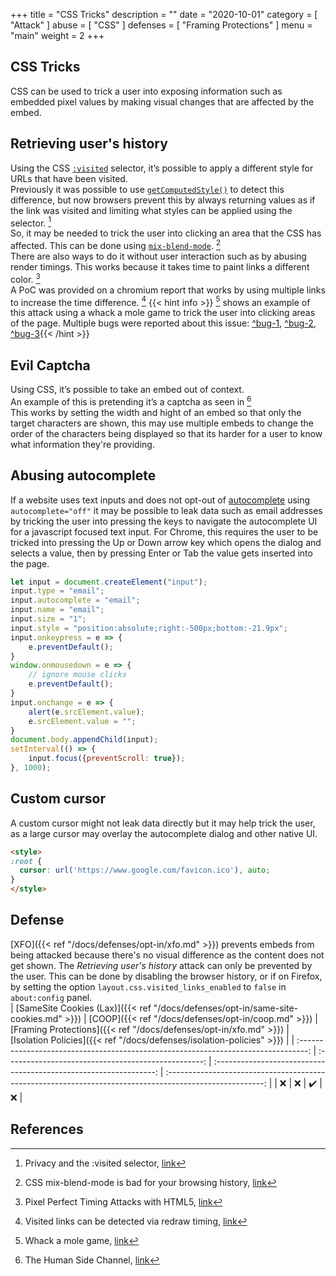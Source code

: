 +++
title = "CSS Tricks"
description = ""
date = "2020-10-01"
category = [
    "Attack"
]
abuse = [
    "CSS"
]
defenses = [
    "Framing Protections"
]
menu = "main"
weight = 2
+++

## CSS Tricks
CSS can be used to trick a user into exposing information such as embedded pixel values by making visual changes that are affected by the embed.

## Retrieving user's history
Using the CSS [`:visited`](https://developer.mozilla.org/en-US/docs/Web/CSS/:visited) selector, it’s possible to apply a different style for URLs that have been visited.  
Previously it was possible to use [`getComputedStyle()`](https://developer.mozilla.org/en-US/docs/Web/API/Window/getComputedStyle) to detect this difference, but now browsers prevent this by always returning values as if the link was visited and limiting what styles can be applied using the selector. [^changes-1]   
So, it may be needed to trick the user into clicking an area that the CSS has affected.
This can be done using [`mix-blend-mode`](https://developer.mozilla.org/en-US/docs/Web/CSS/mix-blend-mode). [^blend-mode]   
There are also ways to do it without user interaction such as by abusing render timings.
This works because it takes time to paint links a different color. [^render-timings]  
A PoC was provided on a chromium report that works by using multiple links to increase the time difference. [^render-timings-bug]
{{< hint info >}} [^leak-1] shows an example of this attack using a whack a mole game to trick the user into clicking areas of the page.
Multiple bugs were reported about this issue: [^bug-1](https://bugs.chromium.org/p/chromium/issues/detail?id=712246), [^bug-2](https://bugs.chromium.org/p/chromium/issues/detail?id=713521), [^bug-3](https://bugzilla.mozilla.org/show_bug.cgi?id=147777){{< /hint >}}

## Evil Captcha
Using CSS, it’s possible to take an embed out of context.  
An example of this is pretending it’s a captcha as seen in [^leak-2]  
This works by setting the width and hight of an embed so that only the target characters are shown,
this may use multiple embeds to change the order of the characters being displayed so that its harder for a user to know what information they're providing.

## Abusing autocomplete
If a website uses text inputs and does not opt-out of [autocomplete](https://developer.mozilla.org/en-US/docs/Web/HTML/Attributes/autocomplete) using ```autocomplete="off"``` it may be possible to leak data such as email addresses by tricking the user into pressing the keys to navigate the autocomplete UI for a javascript focused text input.
For Chrome, this requires the user to be tricked into pressing the Up or Down arrow key which opens the dialog and selects a value, then by pressing Enter or Tab the value gets inserted into the page.
```javascript
let input = document.createElement("input");
input.type = "email";
input.autocomplete = "email";
input.name = "email";
input.size = "1";
input.style = "position:absolute;right:-500px;bottom:-21.9px";
input.onkeypress = e => {
    e.preventDefault();
}
window.onmousedown = e => {
    // ignore mouse clicks
    e.preventDefault();
}
input.onchange = e => {
    alert(e.srcElement.value);
    e.srcElement.value = "";
}
document.body.appendChild(input);
setInterval(() => {
    input.focus({preventScroll: true});
}, 1000);
```

## Custom cursor
A custom cursor might not leak data directly but it may help trick the user, as a large cursor may overlay the autocomplete dialog and other native UI.
```html
<style>
:root {
  cursor: url('https://www.google.com/favicon.ico'), auto;
}
</style>
```

## Defense
[XFO]({{< ref "/docs/defenses/opt-in/xfo.md" >}}) prevents embeds from being attacked because there's no visual difference as the content does not get shown.
The *Retrieving user's history* attack can only be prevented by the user.
This can be done by disabling the browser history, or if on Firefox, by setting the option `layout.css.visited_links_enabled` to `false` in `about:config` panel.  
| [SameSite Cookies (Lax)]({{< ref "/docs/defenses/opt-in/same-site-cookies.md" >}}) | [COOP]({{< ref "/docs/defenses/opt-in/coop.md" >}}) | [Framing Protections]({{< ref "/docs/defenses/opt-in/xfo.md" >}}) |                  [Isolation Policies]({{< ref "/docs/defenses/isolation-policies" >}})                   |
| :--------------------------------------------------------------------------------: | :-------------------------------------------------: | :---------------------------------------------------------------: | :------------------------------------------------------------------------------------------------------: |
|                                         ❌                                          |                          ❌                          |                                 ✔️                                 | ❌  |
## References
[^leak-1]: Whack a mole game, [link](https://lcamtuf.coredump.cx/whack/)  
[^changes-1]: Privacy and the :visited selector, [link](https://developer.mozilla.org/en-US/docs/Web/CSS/Privacy_and_the_:visited_selector)  
[^blend-mode]: CSS mix-blend-mode is bad for your browsing history, [link](https://lcamtuf.blogspot.com/2016/08/css-mix-blend-mode-is-bad-for-keeping.html)  
[^render-timings]: Pixel Perfect Timing Attacks with HTML5, [link](https://owasp.org/www-pdf-archive/HackPra_Allstars-Browser_Timing_Attacks_-_Paul_Stone.pdf)  
[^render-timings-bug]: Visited links can be detected via redraw timing, [link](https://bugs.chromium.org/p/chromium/issues/detail?id=252165)
[^leak-2]: The Human Side Channel, [link](https://ronmasas.com/posts/the-human-side-channel)  
